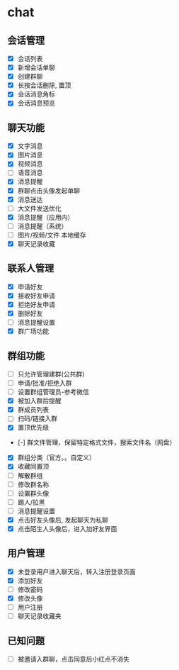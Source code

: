 # chat

## 会话管理
- [x] 会话列表
- [x] 新增会话单聊
- [x] 创建群聊
- [x] 长按会话删除, 置顶
- [x] 会话消息角标
- [x] 会话消息预览

## 聊天功能
- [x] 文字消息
- [x] 图片消息
- [x] 视频消息
- [ ] 语音消息
- [x] 消息提醒
- [x] 群聊点击头像发起单聊
- [x] 消息送达
- [ ] 大文件发送优化
- [x] 消息提醒（应用内）
- [ ] 消息提醒（系统）
- [ ] 图片/视频/文件 本地缓存
- [x] 聊天记录收藏

## 联系人管理
- [x] 申请好友
- [x] 接收好友申请
- [x] 拒绝好友申请
- [x] 删除好友
- [ ] 消息提醒设置
- [x] 群广场功能

## 群组功能
- [ ] 只允许管理建群(公共群)
- [ ] 申请/批准/拒绝入群
- [ ] 设置群组管理员-参考微信
- [x] 被加入群后提醒
- [x] 群成员列表
- [ ] 扫码/链接入群
- [x] 置顶优先级 
- [-] 群文件管理，保留特定格式文件，搜索文件名（网盘）
- [x] 群组分类（官方。。自定义）
- [x] 收藏同置顶
- [ ] 解散群组
- [ ] 修改群名称
- [ ] 设置群头像
- [ ] 踢人/拉黑
- [ ] 消息提醒设置
- [x] 点击好友头像后, 发起聊天为私聊
- [x] 点击陌生人头像后，进入加好友界面

## 用户管理
- [x] 未登录用户进入聊天后，转入注册登录页面
- [x] 添加好友
- [ ] 修改密码
- [x] 修改头像
- [ ] 用户注册
- [ ] 聊天记录收藏夹

## 已知问题
- [ ] 被邀请入群聊，点击同意后小红点不消失